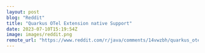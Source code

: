 ```yaml
---
layout: post
blog: "Reddit"
title: "Quarkus OTel Extension native Support"
date: 2023-07-10T15:19:54Z
image: images/reddit.png
remote_url: "https://www.reddit.com/r/java/comments/14vwzbh/quarkus_otel_extension_native_support/"
---
```


